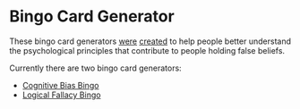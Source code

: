 # Bingo Card Generator

These bingo card generators [were](https://doingsciencetostuff.wordpress.com/2020/05/09/cognitive-bias-bingo/) [created](https://doingsciencetostuff.wordpress.com/2020/05/14/logical-fallacy-bingo/) to help people
better understand the psychological principles that contribute to people
holding false beliefs.

Currently there are two bingo card generators:
 * [Cognitive Bias Bingo](CognitiveBias/)
 * [Logical Fallacy Bingo](LogicalFallacy/)

